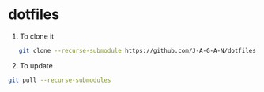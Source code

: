 # dotfiles

1. To clone it
 ```bash
	git clone --recurse-submodule https://github.com/J-A-G-A-N/dotfiles.git
 ```
2. To update 
```bash
git pull --recurse-submodules
``` 

